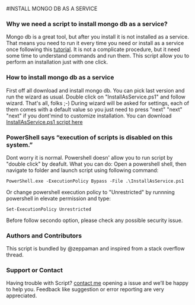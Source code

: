 #INSTALL MONGO DB AS A SERVICE

### Why we need a script to install mongo db as a service?
Mongo db is a great tool, but after you install it is not installed as a service. That means you need to run it every time you need or install as a service once following this [tutorial](https://docs.mongodb.org/manual/tutorial/install-mongodb-on-windows/).
It is not a complicate procedure, but it need some time to understand commands and run them. This script allow you to perform an installation just with one click.

### How to install mongo db as a service
First off all download and install mongo db. You can pick last version and run the wizard as usual.
Double click on "InstallAsService.ps1" and follow wizard. That's all, folks ;-)
During wizard will be asked for settings, each of them comes with a default value so you just need to press "next" "next" "next" if you dont'mind to customize installation.
You can download [InstallAsService.ps1 script here](https://github.com/zeppaman/install-mongo-db-as-service/blob/master/InstallAsService.ps1)


### PowerShell says “execution of scripts is disabled on this system.”
Dont worry it is normal. Powershell doesn' allow you to run script by "double click" by deafult. What you can do:
Open a powershell shell, then navigate to folder and launch script using following command:

    PowerShell.exe -ExecutionPolicy Bypass -File .\InstallAsService.ps1
    
Or change powershell execution policy to "Unrestricted" by runnning powershell in elevate permission and type:

    Set-ExecutionPolicy Unrestricted

Before follow secondo option, please check any possible security issue.

### Authors and Contributors
This script is bundled by @zeppaman  and inspired from a stack overflow thread. 

### Support or Contact
Having trouble with Script?  [contact me](https://github.com/zeppaman/install-mongo-db-as-service/issues) opening a issue and we’ll be happy to help you. Feedback like suggestion or error reporting are very appreciated.
